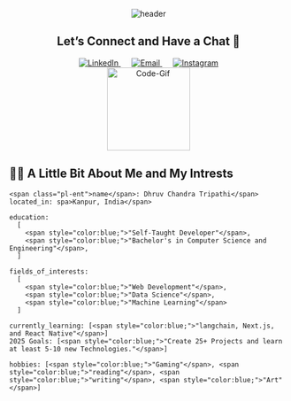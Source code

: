 <p align="center">
  <img src="https://capsule-render.vercel.app/api?type=waving&height=100&color=gradient&text=Hey%20%20Everyone%20!🕹️" alt="header"/>
</p>

<h2 align="center">Let’s Connect and Have a Chat 💬</h2>

<p align="center">
  <a href="https://linkedin.com/in/dctripathi">
    <img src="https://cdn3.iconfinder.com/data/icons/social-round-corner/512/linkdin__social_media_logo-64.png" alt="LinkedIn">
  </a>
&nbsp;&nbsp;&nbsp;&nbsp;
  <a href="mailto:dreektseayger@gmail.com">
    <img src="https://cdn4.iconfinder.com/data/icons/logos-brands-in-colors/48/google-gmail-64.png" alt="Email">
  </a>
&nbsp;&nbsp;&nbsp;&nbsp;
  <a href="https://www.instagram.com/__dhruvtripathi__/">
    <img src="https://cdn2.iconfinder.com/data/icons/social-icons-33/128/Instagram-64.png" alt="Instagram">
  </a>
<br>

<a>
      <img height=150 
src="https://media0.giphy.com/media/v1.Y2lkPTc5MGI3NjExemJ4djYzcTZsczVkYzA1MWNiYW03ZzNpbzczdHRrOXg3ZDFwb2FraSZlcD12MV9pbnRlcm5hbF9naWZfYnlfaWQmY3Q9Zw/78XCFBGOlS6keY1Bil/giphy.webp" alt="Code-Gif">
</a>
</p>

<h2>👨‍💻 A Little Bit About Me and My Intrests</h2>

```
<span class="pl-ent">name</span>: Dhruv Chandra Tripathi</span>
located_in: spa>Kanpur, India</span>

education:
  [
    <span style="color:blue;">"Self-Taught Developer"</span>,
    <span style="color:blue;">"Bachelor's in Computer Science and Engineering"</span>,
  ]

fields_of_interests:
  [
    <span style="color:blue;">"Web Development"</span>,
    <span style="color:blue;">"Data Science"</span>,
    <span style="color:blue;">"Machine Learning"</span>
  ]

currently_learning: [<span style="color:blue;">"langchain, Next.js, and React Native"</span>]
2025 Goals: [<span style="color:blue;">"Create 25+ Projects and learn at least 5-10 new Technologies."</span>]

hobbies: [<span style="color:blue;">"Gaming"</span>, <span style="color:blue;">"reading"</span>, <span style="color:blue;">"writing"</span>, <span style="color:blue;">"Art"</span>]
```

